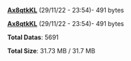 [**Ax8qtkKL**](/data/Ax8qtkKL.txt) (29/11/22 - 23:54)- 491 bytes

[**Ax8qtkKL**](/data/Ax8qtkKL.txt) (29/11/22 - 23:54)- 491 bytes

**Total Datas**: 5691

**Total Size**: 31.73 MB / 31.7 MB
